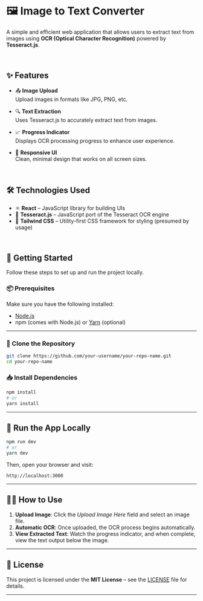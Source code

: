 # 🖼️ Image to Text Converter

A simple and efficient web application that allows users to extract text from images using **OCR (Optical Character Recognition)** powered by **Tesseract.js**.

<br/>

## ✨ Features

- 📤 **Image Upload**  
  Upload images in formats like JPG, PNG, etc.

- 🔍 **Text Extraction**  
  Uses Tesseract.js to accurately extract text from images.

- 📈 **Progress Indicator**  
  Displays OCR processing progress to enhance user experience.

- 📱 **Responsive UI**  
  Clean, minimal design that works on all screen sizes.

<br/>

## 🛠️ Technologies Used

- ⚛️ **React** – JavaScript library for building UIs  
- 🧠 **Tesseract.js** – JavaScript port of the Tesseract OCR engine  
- 💨 **Tailwind CSS** – Utility-first CSS framework for styling (presumed by usage)

<br/>

## 🚀 Getting Started

Follow these steps to set up and run the project locally.

### 📦 Prerequisites

Make sure you have the following installed:

- [Node.js](https://nodejs.org/)
- npm (comes with Node.js) or [Yarn](https://classic.yarnpkg.com/lang/en/) (optional)

---

### 📁 Clone the Repository

```bash
git clone https://github.com/your-username/your-repo-name.git
cd your-repo-name
```

### 📥 Install Dependencies

```bash
npm install
# or
yarn install
```

---

## 🧪 Run the App Locally

```bash
npm run dev
# or
yarn dev
```

Then, open your browser and visit:

```
http://localhost:3000
```

---

## 🧑‍💻 How to Use

1. **Upload Image**: Click the *Upload Image Here* field and select an image file.  
2. **Automatic OCR**: Once uploaded, the OCR process begins automatically.  
3. **View Extracted Text**: Watch the progress indicator, and when complete, view the text output below the image.

---

## 📄 License

This project is licensed under the **MIT License** – see the [LICENSE](./LICENSE) file for details.

---
